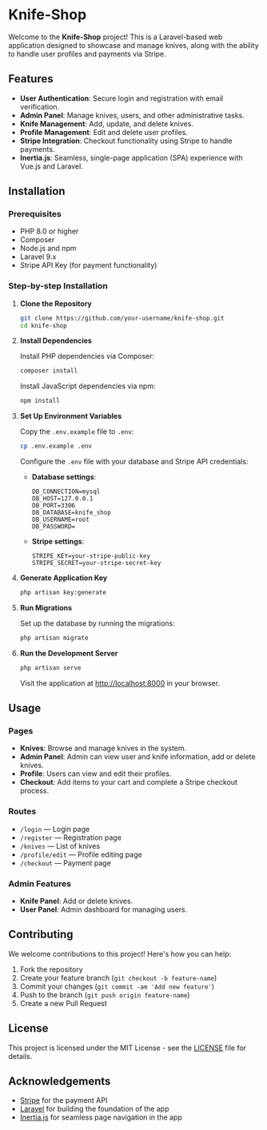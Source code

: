 
# Knife-Shop

Welcome to the **Knife-Shop** project! This is a Laravel-based web application designed to showcase and manage knives, along with the ability to handle user profiles and payments via Stripe.

## Features

- **User Authentication**: Secure login and registration with email verification.
- **Admin Panel**: Manage knives, users, and other administrative tasks.
- **Knife Management**: Add, update, and delete knives.
- **Profile Management**: Edit and delete user profiles.
- **Stripe Integration**: Checkout functionality using Stripe to handle payments.
- **Inertia.js**: Seamless, single-page application (SPA) experience with Vue.js and Laravel.

## Installation

### Prerequisites

- PHP 8.0 or higher
- Composer
- Node.js and npm
- Laravel 9.x
- Stripe API Key (for payment functionality)

### Step-by-step Installation

1. **Clone the Repository**

   ```bash
   git clone https://github.com/your-username/knife-shop.git
   cd knife-shop
   ```

2. **Install Dependencies**

   Install PHP dependencies via Composer:

   ```bash
   composer install
   ```

   Install JavaScript dependencies via npm:

   ```bash
   npm install
   ```

3. **Set Up Environment Variables**

   Copy the `.env.example` file to `.env`:

   ```bash
   cp .env.example .env
   ```

   Configure the `.env` file with your database and Stripe API credentials:

    - **Database settings**:
      ```env
      DB_CONNECTION=mysql
      DB_HOST=127.0.0.1
      DB_PORT=3306
      DB_DATABASE=knife_shop
      DB_USERNAME=root
      DB_PASSWORD=
      ```

    - **Stripe settings**:
      ```env
      STRIPE_KEY=your-stripe-public-key
      STRIPE_SECRET=your-stripe-secret-key
      ```

4. **Generate Application Key**

   ```bash
   php artisan key:generate
   ```

5. **Run Migrations**

   Set up the database by running the migrations:

   ```bash
   php artisan migrate
   ```

6. **Run the Development Server**

   ```bash
   php artisan serve
   ```

   Visit the application at [http://localhost:8000](http://localhost:8000) in your browser.

## Usage

### Pages

- **Knives**: Browse and manage knives in the system.
- **Admin Panel**: Admin can view user and knife information, add or delete knives.
- **Profile**: Users can view and edit their profiles.
- **Checkout**: Add items to your cart and complete a Stripe checkout process.

### Routes

- `/login` — Login page
- `/register` — Registration page
- `/knives` — List of knives
- `/profile/edit` — Profile editing page
- `/checkout` — Payment page

### Admin Features

- **Knife Panel**: Add or delete knives.
- **User Panel**: Admin dashboard for managing users.

## Contributing

We welcome contributions to this project! Here's how you can help:

1. Fork the repository
2. Create your feature branch (`git checkout -b feature-name`)
3. Commit your changes (`git commit -am 'Add new feature'`)
4. Push to the branch (`git push origin feature-name`)
5. Create a new Pull Request

## License

This project is licensed under the MIT License - see the [LICENSE](LICENSE) file for details.

## Acknowledgements

- [Stripe](https://stripe.com) for the payment API
- [Laravel](https://laravel.com) for building the foundation of the app
- [Inertia.js](https://inertiajs.com/) for seamless page navigation in the app
```
